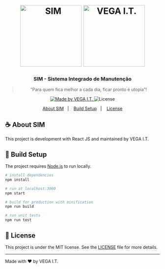 <h1 align="center">
    <img alt="SIM" src="https://i.imgur.com/5D0pITB.jpg" width="200px" />
    <img alt="VEGA I.T." src="https://i.imgur.com/IL0JrtM.jpg" width="200px" />
</h1>

<h3 align="center">
  SIM - Sistema Integrado de Manutenção
</h3>

<blockquote align="center">“Para quem fica melhor a cada dia, ficar pronto é utopia”!</blockquote>

<p align="center">
  <a href="https://www.vegait.com.br/">
    <img alt="Made by VEGA I.T." src="https://img.shields.io/badge/made%20by-VEGA%20I.T.-green">
  </a>

  <img alt="License" src="https://img.shields.io/badge/license-MIT-%2304D361">
</p>

<p align="center">
  <a href="#coffee-about-sim">About SIM</a>&nbsp;&nbsp;&nbsp;|&nbsp;&nbsp;&nbsp;
  <a href="#rocket-build-setup">Build Setup</a>&nbsp;&nbsp;&nbsp;|&nbsp;&nbsp;&nbsp;
  <a href="#memo-license">License</a>
</p>

## :coffee: About SIM

This project is development with React JS and maintained by VEGA I.T.

## :rocket: Build Setup
The project requires [Node.js](https://nodejs.org/) to run locally.

``` bash
# install dependencies
npm install
```
```bash
# run at localhost:3000
npm start
```
```bash
# build for production with minification
npm run build
```
```bash
# run unit tests
npm run test
```

## :memo: License

This project is under the MIT license. See the [LICENSE](LICENSE.md) file for more details.

---

Made with ♥ by VEGA I.T.
